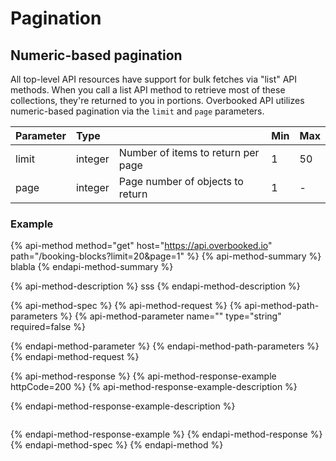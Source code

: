 # Pagination

## Numeric-based pagination

All top-level API resources have support for bulk fetches via "list" API methods. When you call a list API method to retrieve most of these collections, they're returned to you in portions. Overbooked API utilizes numeric-based pagination via the `limit` and `page` parameters.

| Parameter | Type |  | Min | Max |
| :--- | :--- | :--- | :--- | :--- |
| limit | integer | Number of items to return per page | 1 | 50 |
| page | integer | Page number of objects to return | 1 | - |

### Example

{% api-method method="get" host="https://api.overbooked.io" path="/booking-blocks?limit=20&page=1" %}
{% api-method-summary %}
blabla
{% endapi-method-summary %}

{% api-method-description %}
sss
{% endapi-method-description %}

{% api-method-spec %}
{% api-method-request %}
{% api-method-path-parameters %}
{% api-method-parameter name="" type="string" required=false %}

{% endapi-method-parameter %}
{% endapi-method-path-parameters %}
{% endapi-method-request %}

{% api-method-response %}
{% api-method-response-example httpCode=200 %}
{% api-method-response-example-description %}

{% endapi-method-response-example-description %}

```

```
{% endapi-method-response-example %}
{% endapi-method-response %}
{% endapi-method-spec %}
{% endapi-method %}

